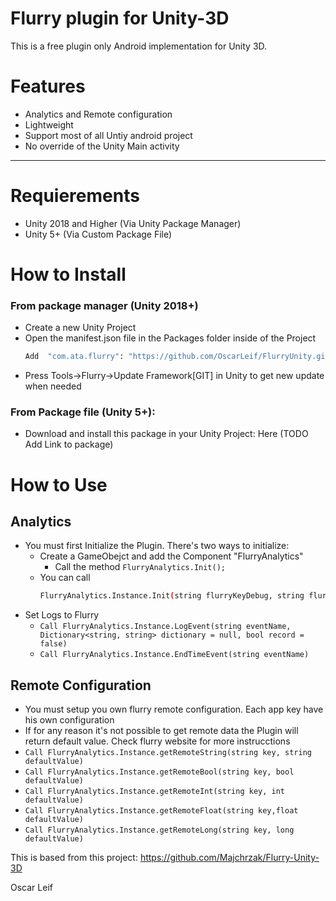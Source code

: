# Flurry plugin for Unity-3D

This is a free plugin only Android implementation for Unity 3D.

# Features
- Analytics and Remote configuration
- Lightweight 
- Support most of all Untiy android project
- No override of the Unity Main activity
----
# Requierements
- Unity 2018 and Higher (Via Unity Package Manager)
- Unity 5+ (Via Custom Package File)

# How to Install
### From package manager (Unity 2018+)
- Create a new Unity Project
- Open the manifest.json file in the Packages folder inside of the Project
  ```sh
  Add  "com.ata.flurry": "https://github.com/OscarLeif/FlurryUnity.git",
  ```
- Press Tools->Flurry->Update Framework[GIT] in Unity to get new update when needed
### From Package file (Unity 5+):
- Download and install this package in your Unity Project: Here (TODO Add Link to package)


# How to Use 
## Analytics

- You must first Initialize the Plugin.
There's two ways to initialize:
  - Create a GameObejct and add the Component "FlurryAnalytics"
    - Call the method ```FlurryAnalytics.Init();```
  - You can call 
    ```sh
    FlurryAnalytics.Instance.Init(string flurryKeyDebug, string flurryKeyGoogle, string flurryKeyAmazon, string flurryKeyGalaxy)
    ```
- Set Logs to Flurry
  - ```Call FlurryAnalytics.Instance.LogEvent(string eventName, Dictionary<string, string> dictionary = null, bool record = false) ```
  - ```Call FlurryAnalytics.Instance.EndTimeEvent(string eventName)```
 
## Remote Configuration
- You must setup you own flurry remote configuration. Each app key have his own configuration
- If for any reason it's not possible to get remote data the Plugin will return default value. Check flurry website for more instrucctions
- ```Call FlurryAnalytics.Instance.getRemoteString(string key, string defaultValue)```
- ```Call FlurryAnalytics.Instance.getRemoteBool(string key, bool defaultValue)```
- ```Call FlurryAnalytics.Instance.getRemoteInt(string key, int defaultValue)```
- ```Call FlurryAnalytics.Instance.getRemoteFloat(string key,float defaultValue)```
- ```Call FlurryAnalytics.Instance.getRemoteLong(string key, long defaultValue)```


This is based from this project:
https://github.com/Majchrzak/Flurry-Unity-3D

Oscar Leif
